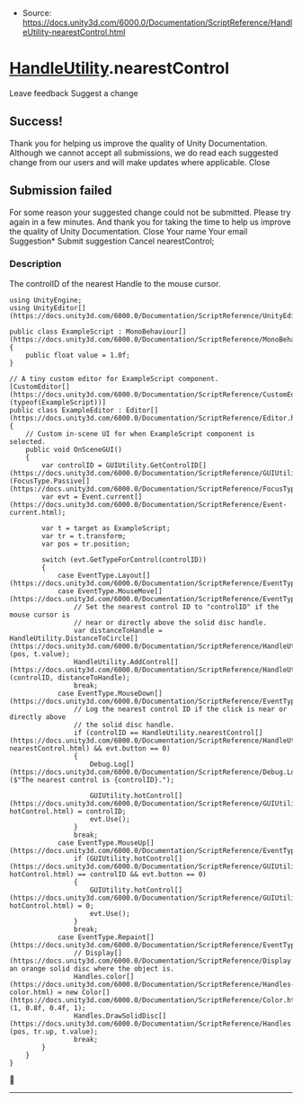 * Source: https://docs.unity3d.com/6000.0/Documentation/ScriptReference/HandleUtility-nearestControl.html

#  [HandleUtility](https://docs.unity3d.com/6000.0/Documentation/ScriptReference/HandleUtility.html).nearestControl
Leave feedback
Suggest a change
## Success!
Thank you for helping us improve the quality of Unity Documentation. Although we cannot accept all submissions, we do read each suggested change from our users and will make updates where applicable.
Close
## Submission failed
For some reason your suggested change could not be submitted. Please <a>try again</a> in a few minutes. And thank you for taking the time to help us improve the quality of Unity Documentation.
Close
Your name Your email Suggestion* Submit suggestion
Cancel
nearestControl; 
### Description
The controlID of the nearest Handle to the mouse cursor.
```
using UnityEngine;
using UnityEditor[](https://docs.unity3d.com/6000.0/Documentation/ScriptReference/UnityEditor.html);

public class ExampleScript : MonoBehaviour[](https://docs.unity3d.com/6000.0/Documentation/ScriptReference/MonoBehaviour.html)
{
    public float value = 1.0f;
}

// A tiny custom editor for ExampleScript component.
[CustomEditor[](https://docs.unity3d.com/6000.0/Documentation/ScriptReference/CustomEditor.html)(typeof(ExampleScript))]
public class ExampleEditor : Editor[](https://docs.unity3d.com/6000.0/Documentation/ScriptReference/Editor.html)
{
    // Custom in-scene UI for when ExampleScript component is selected.
    public void OnSceneGUI()
    {
        var controlID = GUIUtility.GetControlID[](https://docs.unity3d.com/6000.0/Documentation/ScriptReference/GUIUtility.GetControlID.html)(FocusType.Passive[](https://docs.unity3d.com/6000.0/Documentation/ScriptReference/FocusType.Passive.html));
        var evt = Event.current[](https://docs.unity3d.com/6000.0/Documentation/ScriptReference/Event-current.html);

        var t = target as ExampleScript;
        var tr = t.transform;
        var pos = tr.position;

        switch (evt.GetTypeForControl(controlID))
        {
            case EventType.Layout[](https://docs.unity3d.com/6000.0/Documentation/ScriptReference/EventType.Layout.html):
            case EventType.MouseMove[](https://docs.unity3d.com/6000.0/Documentation/ScriptReference/EventType.MouseMove.html):
                // Set the nearest control ID to "controlID" if the mouse cursor is
                // near or directly above the solid disc handle.
                var distanceToHandle = HandleUtility.DistanceToCircle[](https://docs.unity3d.com/6000.0/Documentation/ScriptReference/HandleUtility.DistanceToCircle.html)(pos, t.value);
                HandleUtility.AddControl[](https://docs.unity3d.com/6000.0/Documentation/ScriptReference/HandleUtility.AddControl.html)(controlID, distanceToHandle);
                break;
            case EventType.MouseDown[](https://docs.unity3d.com/6000.0/Documentation/ScriptReference/EventType.MouseDown.html):
                // Log the nearest control ID if the click is near or directly above
                // the solid disc handle.
                if (controlID == HandleUtility.nearestControl[](https://docs.unity3d.com/6000.0/Documentation/ScriptReference/HandleUtility-nearestControl.html) && evt.button == 0)
                {
                    Debug.Log[](https://docs.unity3d.com/6000.0/Documentation/ScriptReference/Debug.Log.html)($"The nearest control is {controlID}.");

                    GUIUtility.hotControl[](https://docs.unity3d.com/6000.0/Documentation/ScriptReference/GUIUtility-hotControl.html) = controlID;
                    evt.Use();
                }
                break;
            case EventType.MouseUp[](https://docs.unity3d.com/6000.0/Documentation/ScriptReference/EventType.MouseUp.html):
                if (GUIUtility.hotControl[](https://docs.unity3d.com/6000.0/Documentation/ScriptReference/GUIUtility-hotControl.html) == controlID && evt.button == 0)
                {
                    GUIUtility.hotControl[](https://docs.unity3d.com/6000.0/Documentation/ScriptReference/GUIUtility-hotControl.html) = 0;
                    evt.Use();
                }
                break;
            case EventType.Repaint[](https://docs.unity3d.com/6000.0/Documentation/ScriptReference/EventType.Repaint.html):
                // Display[](https://docs.unity3d.com/6000.0/Documentation/ScriptReference/Display.html) an orange solid disc where the object is.
                Handles.color[](https://docs.unity3d.com/6000.0/Documentation/ScriptReference/Handles-color.html) = new Color[](https://docs.unity3d.com/6000.0/Documentation/ScriptReference/Color.html)(1, 0.8f, 0.4f, 1);
                Handles.DrawSolidDisc[](https://docs.unity3d.com/6000.0/Documentation/ScriptReference/Handles.DrawSolidDisc.html)(pos, tr.up, t.value);
                break;
        }
    }
}

```

* * *
